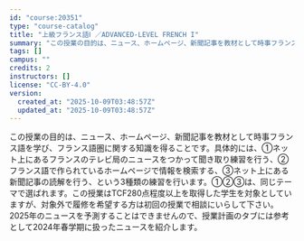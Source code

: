 ```yaml
---
id: "course:20351"
type: "course-catalog"
title: "上級フランス語Ⅰ ／ADVANCED-LEVEL FRENCH I"
summary: "この授業の目的は、ニュース、ホームページ、新聞記事を教材として時事フランス語を学び、フランス語圏に関する知識を得ることです。具体的には、①ネット上にあるフランスのテレビ局のニュースをつかって聞き取り練習を行う、②フランス語で作られているホー…"
tags: []
campus: ""
credits: 2
instructors: []
license: "CC-BY-4.0"
version:
  created_at: "2025-10-09T03:48:57Z"
  updated_at: "2025-10-09T03:48:57Z"
---
```

この授業の目的は、ニュース、ホームページ、新聞記事を教材として時事フランス語を学び、フランス語圏に関する知識を得ることです。具体的には、①ネット上にあるフランスのテレビ局のニュースをつかって聞き取り練習を行う、②フランス語で作られているホームページで情報を検索する、③ネット上にある新聞記事の読解を行う、という3種類の練習を行います。①②③は、同じテーマで選ばれます。この授業はTCF280点程度以上を取得した学生を対象としていますが、対象外で履修を希望する方は初回の授業で相談にいらして下さい。2025年のニュースを予測することはできませんので、授業計画のタブには参考として2024年春学期に扱ったニュースを紹介します。
